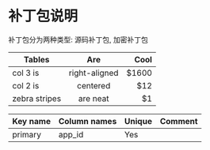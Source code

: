 # 补丁包说明

补丁包分为两种类型: 源码补丁包, 加密补丁包

| Tables        | Are           | Cool  |
| ------------- |:-------------:| -----:|
| col 3 is      | right-aligned | $1600 |
| col 2 is      | centered      |   $12 |
| zebra stripes | are neat      |    $1 |



| Key name | Column names | Unique | Comment |
| ------------- |-------------|-------------|-------------|
| primary | app_id | Yes |  |

